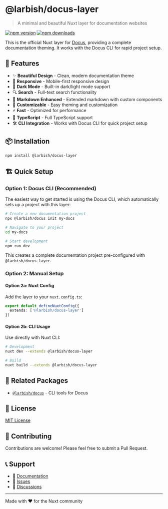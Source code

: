 # @larbish/docus-layer

> A minimal and beautiful Nuxt layer for documentation websites

[![npm version](https://img.shields.io/npm/v/@larbish/docus-layer.svg)](https://www.npmjs.com/package/@larbish/docus-layer)
[![npm downloads](https://img.shields.io/npm/dm/@larbish/docus-layer.svg)](https://www.npmjs.com/package/@larbish/docus-layer)

This is the official Nuxt layer for [Docus](https://docus.dev), providing a complete documentation theming. It works with the Docus CLI for rapid project setup.

## 🚀 Features

- ✨ **Beautiful Design** - Clean, modern documentation theme
- 📱 **Responsive** - Mobile-first responsive design
- 🌙 **Dark Mode** - Built-in dark/light mode support
- 🔍 **Search** - Full-text search functionality
- 📝 **Markdown Enhanced** - Extended markdown with custom components
- 🎨 **Customizable** - Easy theming and customization
- ⚡ **Fast** - Optimized for performance
- 🔧 **TypeScript** - Full TypeScript support
- 🛠️ **CLI Integration** - Works with Docus CLI for quick project setup

## 📦 Installation

```bash
npm install @larbish/docus-layer
```

## 🏗️ Quick Setup

### Option 1: Docus CLI (Recommended)

The easiest way to get started is using the Docus CLI, which automatically sets up a project with this layer:

```bash
# Create a new documentation project
npx @larbish/docus init my-docs

# Navigate to your project
cd my-docs

# Start development
npm run dev
```

This creates a complete documentation project pre-configured with `@larbish/docus-layer`.

### Option 2: Manual Setup

#### Option 2a: Nuxt Config

Add the layer to your `nuxt.config.ts`:

```typescript
export default defineNuxtConfig({
  extends: ['@larbish/docus-layer']
})
```

#### Option 2b: CLI Usage

Use directly with Nuxt CLI:

```bash
# Development
nuxt dev --extends @larbish/docus-layer

# Build
nuxt build --extends @larbish/docus-layer
```

## 🔗 Related Packages

- [`@larbish/docus`](https://www.npmjs.com/package/@larbish/docus) - CLI tools for Docus

## 📄 License

[MIT License](./LICENSE)

## 🤝 Contributing

Contributions are welcome! Please feel free to submit a Pull Request.

## 📞 Support

- 📖 [Documentation](https://docus.dev)
- 🐛 [Issues](https://github.com/nuxtlabs/docus/issues)
- 💬 [Discussions](https://github.com/nuxtlabs/docus/discussions)

---

Made with ❤️ for the Nuxt community 